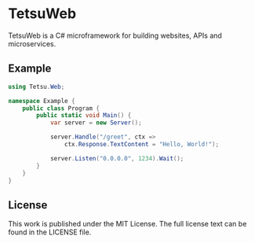 # TetsuWeb

TetsuWeb is a C# microframework for building websites, APIs and microservices.

## Example

```csharp
using Tetsu.Web;

namespace Example {
    public class Program {
        public static void Main() {
            var server = new Server();

            server.Handle("/greet", ctx =>
                ctx.Response.TextContent = "Hello, World!");

            server.Listen("0.0.0.0", 1234).Wait();
        }
    }
}
```

## License

This work is published under the MIT License. The full license
text can be found in the LICENSE file.
